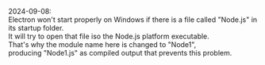 2024-09-08:\
Electron won't start properly on Windows if there is a file called "Node.js" in its startup folder.\
It will try to open that file iso the Node.js platform executable.\
That's why the module name here is changed to "Node1",\
producing "Node1.js" as compiled output that prevents this problem.
